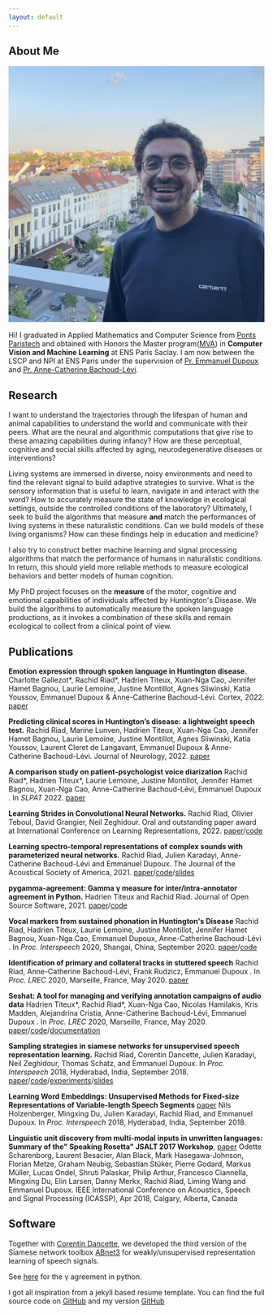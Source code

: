 ```yaml
---
layout: default
---
```




## About Me

<img class="profile-picture" src="picture.jpg">

Hi! I graduated in Applied Mathematics and Computer Science from [Ponts Paristech](http://www.enpc.fr/) and obtained with Honors the Master program([MVA](http://www.math.ens-cachan.fr/version-francaise/formations/master-mva/contenus-/master-mva-cours-2016-2017-161721.kjsp?RH=1242415112528)) in **Computer Vision and Machine Learning** at ENS Paris Saclay. I am now between the LSCP and NPI at ENS Paris under the supervision of [Pr. Emmanuel Dupoux](http://www.lscp.net/persons/dupoux/index.html) and [Pr. Anne-Catherine Bachoud-Lévi](http://www.imrb.inserm.fr/equipes/ac-bachoud-levi/).


## Research

I want to understand the trajectories through the lifespan of human and animal capabilities to understand the world and communicate with their peers. What are the neural and algorithmic computations that give rise to these amazing capabilities during infancy? How are these perceptual, cognitive and social skills affected by aging, neurodegenerative diseases or interventions?

Living systems are immersed in diverse, noisy environments and need to find the relevant signal to build adaptive strategies to survive. What is the sensory information that is useful to learn, navigate in and interact with the word? How to accurately measure the state of knowledge in ecological settings, outside the controlled conditions of the laboratory? Ultimately, I seek to build the algorithms that measure **and** match the performances of living systems in these naturalistic conditions. Can we build models of these living organisms? How can these findings help in education and medicine?

I also try to construct better machine learning and signal processing algorithms that match the performance of humans in naturalistic conditions. In return, this should yield more reliable methods to measure ecological behaviors and better models of human cognition.

My PhD project focuses on the **measure** of the motor, cognitive and emotional capabilities of individuals affected by Huntington's Disease. We build the algorithms to automatically measure the spoken language productions, as it invokes a combination of these skills and remain ecological to collect from a clinical point of view.

## Publications

**Emotion expression through spoken language in Huntington disease.**
Charlotte Gallezot\*, Rachid Riad\*, Hadrien Titeux, Xuan-Nga Cao, Jennifer Hamet Bagnou, Laurie Lemoine, Justine Montillot, Agnes Sliwinski, Katia Youssov, Emmanuel Dupoux & Anne-Catherine Bachoud-Lévi. Cortex, 2022.
[paper](https://www.sciencedirect.com/science/article/pii/S0010945222001976)

**Predicting clinical scores in Huntington’s disease: a lightweight speech test.**
Rachid Riad, Marine Lunven, Hadrien Titeux, Xuan-Nga Cao, Jennifer Hamet Bagnou, Laurie Lemoine, Justine Montillot, Agnes Sliwinski, Katia Youssov, Laurent Cleret de Langavant, Emmanuel Dupoux & Anne-Catherine Bachoud-Lévi. Journal of Neurology, 2022.
[paper](https://link.springer.com/article/10.1007/s00415-022-11148-1)


**A comparison study on patient-psychologist voice diarization**
Rachid Riad\*, Hadrien Titeux\*, Laurie Lemoine, Justine Montillot, Jennifer Hamet Bagnou, Xuan-Nga Cao, Anne-Catherine Bachoud-Lévi, Emmanuel Dupoux
.  In *SLPAT* 2022.
[paper](https://aclanthology.org/2022.slpat-1.4/)

**Learning Strides in Convolutional Neural Networks.**
Rachid Riad, Olivier Teboul, David Grangier, Neil Zeghidour. Oral and outstanding paper award at International Conference on Learning Representations, 2022.
[paper](https://github.com/Rachine/Rachine.github.io/data/Papers/strides2022riadGoogle.pdf)/[code](https://github.com/google-research/diffstride)


**Learning spectro-temporal representations of complex sounds with parameterized neural networks.**
Rachid Riad, Julien Karadayi, Anne-Catherine Bachoud-Lévi and Emmanuel Dupoux. The Journal of the Acoustical Society of America, 2021.
[paper](https://github.com/Rachine/Rachine.github.io/blob/master/data/Papers/jasa2021.pdf)/[code](https://github.com/bootphon/learnable-strf)/[slides](https://www.rocq.inria.fr/semdoc/Presentations/20210316_RachidRiad.pdf)

**pygamma-agreement: Gamma γ measure for inter/intra-annotator agreement in Python.**
Hadrien Titeux and Rachid Riad. Journal of Open Source Software, 2021.
[paper](https://joss.theoj.org/papers/10.21105/joss.02989)/[code](https://github.com/bootphon/pygamma-agreement)

**Vocal markers from sustained phonation in Huntington's Disease**
Rachid Riad, Hadrien Titeux, Laurie Lemoine, Justine Montillot, Jennifer Hamet Bagnou, Xuan-Nga Cao, Emmanuel Dupoux, Anne-Catherine Bachoud-Lévi
.  In *Proc. Interspeech* 2020, Shangai, China, September 2020.
[paper](https://arxiv.org/abs/2006.05365)/[code](https://github.com/bootphon/sustained-phonation-features)

**Identification of primary and collateral tracks in stuttered speech**
Rachid Riad, Anne-Catherine Bachoud-Lévi, Frank Rudzicz, Emmanuel Dupoux
.  In *Proc. LREC* 2020, Marseille, France, May 2020.
[paper](https://arxiv.org/abs/2003.01018)


**Seshat: A tool for managing and verifying annotation campaigns of audio data**
Hadrien Titeux\*, Rachid Riad\*, Xuan-Nga Cao, Nicolas Hamilakis, Kris Madden, Alejandrina Cristia, Anne-Catherine Bachoud-Lévi, Emmanuel Dupoux
.  In *Proc. LREC* 2020, Marseille, France, May 2020.
[paper](https://arxiv.org/abs/2003.01472)/[code](https://github.com/bootphon/seshat)/[documentation](https://seshat-annotation.readthedocs.io/en/latest/)

**Sampling strategies in siamese networks for unsupervised speech representation learning.**
Rachid Riad, Corentin Dancette, Julien Karadayi, Neil Zeghidour, Thomas Schatz, and Emmanuel Dupoux.  In *Proc. Interspeech* 2018, Hyderabad, India, September 2018.
[paper](https://arxiv.org/pdf/1804.11297)/[code](https://github.com/bootphon/abnet3)/[experiments](https://github.com/rachine/sampling_siamese2018)/[slides](https://github.com/Rachine/sampling_siamese2018/blob/master/Presentation_Sampling_Interspeech_2018_slides.pdf)

**Learning Word Embeddings: Unsupervised Methods for Fixed-size Representations of Variable-length Speech Segments** [paper](http://www.lscp.net/persons/dupoux/papers/Holzenberger_DKRD_2018_fixed_length_embeddings_for_words.Interspeech.pdf)
Nils Holzenberger, Mingxing Du, Julien Karadayi, Rachid Riad, and Emmanuel Dupoux.  In *Proc. Interspeech* 2018, Hyderabad, India, September 2018.

**Linguistic unit discovery from multi-modal inputs in unwritten languages: Summary of the" Speaking Rosetta" JSALT 2017 Workshop**, [paper](https://arxiv.org/pdf/1802.05092) Odette Scharenborg, Laurent Besacier, Alan Black, Mark Hasegawa-Johnson, Florian Metze, Graham Neubig, Sebastian Stüker, Pierre Godard, Markus Müller, Lucas Ondel, Shruti Palaskar, Philip Arthur, Francesco Ciannella, Mingxing Du, Elin Larsen, Danny Merkx, Rachid Riad, Liming Wang and Emmanuel Dupoux. IEEE International Conference on Acoustics, Speech and Signal Processing (ICASSP), Apr 2018, Calgary, Alberta, Canada

## Software

Together with [Corentin Dancette](https://cdancette.fr/), we developed the third version of the Siamese network toolbox [ABnet3](https://github.com/bootphon/abnet3) for weakly/unsupervised representation learning of speech signals.

See [here](https://github.com/bootphon/pygamma-agreement) for the γ agreement in python.

<!-- ## Experience


Here are some experiences.

Year | Position | Topic
-----|-------|--------
2018 | Research assistant @ [SPOClab/ Vector Institute, University of Toronto](http://vectorinstitute.ai/) | Health assessment through speech technologies
2018 | Research assistant @ [LSCP & NPI/ ENS](https://npi.dec.ens.fr/) | Health assessment through speech technologies
2017 | Research intern @ [LSCP / ENS](http://www.lscp.net/index.php) | Machine learning meets language and cognitive development : How do babies learn their first language?
2016 | Software Engineer @ [MapJam](https://mapjam.com) | Building GIS Stack and complex mapping applications
2015 | Software Engineer intern @ [Vehicle Data Science](https://www.crunchbase.com/organization/vehicle-data-science#/entity) | Data visualization with D3.js and Leaflet.js
2014 | Research intern @ [Cermics](http://cermics.enpc.fr/) | Study of financial Mathematics models

<!-- ---

Here is a blockquote

<!-- > To a great mind, nothing is little -->

<!-- ## References

* Available upon request -->

I got all inspiration from a jekyll based resume template. You can find the full source code on [GitHub](https://github.com/bk2dcradle/researcher) and my version [GitHub](https://github.com/Rachine/Rachine.github.io)
